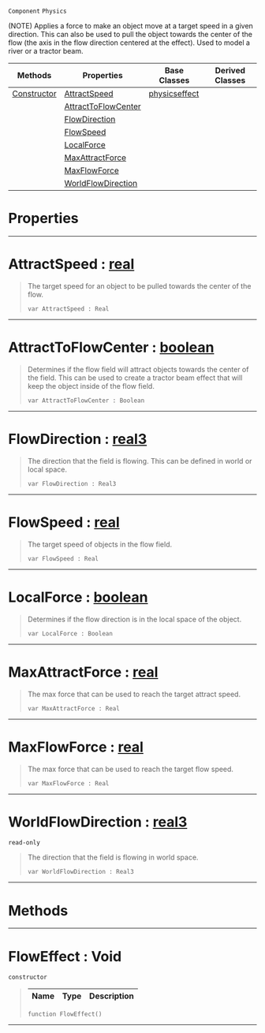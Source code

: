  `Component` `Physics`



(NOTE) Applies a force to make an object move at a target speed in a given direction. This can also be used to pull the object towards the center of the flow (the axis in the flow direction centered at the effect). Used to model a river or a tractor beam.

|Methods|Properties|Base Classes|Derived Classes|
|---|---|---|---|
|[Constructor](floweffect.md#floweffect-void)|[AttractSpeed](floweffect.md#attractspeed-zilch-engine)|[physicseffect](physicseffect.md)| |
| |[AttractToFlowCenter](floweffect.md#attracttoflowcenter-zero)| | |
| |[FlowDirection](floweffect.md#flowdirection-zilch-engin)| | |
| |[FlowSpeed](floweffect.md#flowspeed-zilch-engine-do)| | |
| |[LocalForce](floweffect.md#localforce-zilch-engine-d)| | |
| |[MaxAttractForce](floweffect.md#maxattractforce-zilch-eng)| | |
| |[MaxFlowForce](floweffect.md#maxflowforce-zilch-engine)| | |
| |[WorldFlowDirection](floweffect.md#worldflowdirection-zero)| | |


 #  Properties


---  
 #  AttractSpeed : [real](../nada_base_types/real.md)

> The target speed for an object to be pulled towards the center of the flow.
> ```TS:Nada
> var AttractSpeed : Real


---  
 #  AttractToFlowCenter : [boolean](../nada_base_types/boolean.md)

> Determines if the flow field will attract objects towards the center of the field. This can be used to create a tractor beam effect that will keep the object inside of the flow field.
> ```TS:Nada
> var AttractToFlowCenter : Boolean


---  
 #  FlowDirection : [real3](../nada_base_types/real3.md)

> The direction that the field is flowing. This can be defined in world or local space.
> ```TS:Nada
> var FlowDirection : Real3


---  
 #  FlowSpeed : [real](../nada_base_types/real.md)

> The target speed of objects in the flow field.
> ```TS:Nada
> var FlowSpeed : Real


---  
 #  LocalForce : [boolean](../nada_base_types/boolean.md)

> Determines if the flow direction is in the local space of the object.
> ```TS:Nada
> var LocalForce : Boolean


---  
 #  MaxAttractForce : [real](../nada_base_types/real.md)

> The max force that can be used to reach the target attract speed.
> ```TS:Nada
> var MaxAttractForce : Real


---  
 #  MaxFlowForce : [real](../nada_base_types/real.md)

> The max force that can be used to reach the target flow speed.
> ```TS:Nada
> var MaxFlowForce : Real


---  
 #  WorldFlowDirection : [real3](../nada_base_types/real3.md)

 `read-only`

> The direction that the field is flowing in world space.
> ```TS:Nada
> var WorldFlowDirection : Real3


---  
 #  Methods


---  
 #  FlowEffect : Void

 `constructor`

> 
> |Name|Type|Description|
> |---|---|---|
> ```TS:Nada
> function FlowEffect()
> ``` 


---  
 

 